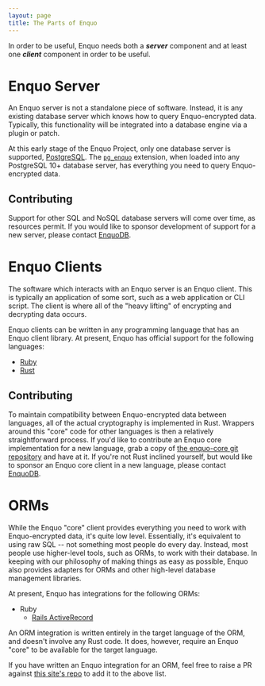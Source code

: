 ```yaml
---
layout: page
title: The Parts of Enquo
---
```

In order to be useful, Enquo needs both a ***server*** component and at least one ***client*** component in order to be useful.


# Enquo Server

An Enquo server is not a standalone piece of software.
Instead, it is any existing database server which knows how to query Enquo-encrypted data.
Typically, this functionality will be integrated into a database engine via a plugin or patch.

At this early stage of the Enquo Project, only one database server is supported, [PostgreSQL](https://www.postgresql.org/).
The [`pg_enquo`](https://github.com/enquo/pg_enquo) extension, when loaded into any PostgreSQL 10+ database server, has everything you need to query Enquo-encrypted data.


## Contributing

Support for other SQL and NoSQL database servers will come over time, as resources permit.
If you would like to sponsor development of support for a new server, please contact [EnquoDB](https://enquodb.com).


# Enquo Clients

The software which interacts with an Enquo server is an Enquo client.
This is typically an application of some sort, such as a web application or CLI script.
The client is where all of the "heavy lifting" of encrypting and decrypting data occurs.

Enquo clients can be written in any programming language that has an Enquo client library.
At present, Enquo has official support for the following languages:

<!-- if adding to this list, please keep it sorted by language name -->

* [Ruby](https://rubygems.org/gems/enquo-core)
* [Rust](https://crates.io/crates/enquo-core)


## Contributing

To maintain compatibility between Enquo-encrypted data between languages, all of the actual cryptography is implemented in Rust.
Wrappers around this "core" code for other languages is then a relatively straightforward process.
If you'd like to contribute an Enquo core implementation for a new language, grab a copy of [the enquo-core git repository](https://github.com/enquo/enquo-core) and have at it.
If you're not Rust inclined yourself, but would like to sponsor an Enquo core client in a new language, please contact [EnquoDB](https://enquodb.com).


# ORMs

While the Enquo "core" client provides everything you need to work with Enquo-encrypted data, it's quite low level.
Essentially, it's equivalent to using raw SQL -- not something most people do every day.
Instead, most people use higher-level tools, such as ORMs, to work with their database.
In keeping with our philosophy of making things as easy as possible, Enquo also provides adapters for ORMs and other high-level database management libraries.

At present, Enquo has integrations for the following ORMs:

<!-- if adding to this list, please keep it sorted by language and ORM name -->

* Ruby
  * [Rails ActiveRecord](http://rubygems.org/gems/active_enquo)

An ORM integration is written entirely in the target language of the ORM, and doesn't involve any Rust code.
It does, however, require an Enquo "core" to be available for the target language.

If you have written an Enquo integration for an ORM, feel free to raise a PR against [this site's repo](https://github.com/enquo/enquo.org) to add it to the above list.
